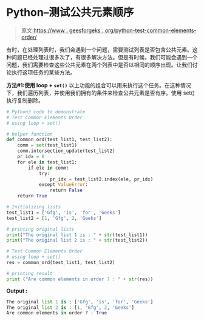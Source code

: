 # Python–测试公共元素顺序

> 原文:[https://www . geesforgeks . org/python-test-common-elements-order/](https://www.geeksforgeeks.org/python-test-common-elements-order/)

有时，在处理列表时，我们会遇到一个问题，需要测试列表是否包含公共元素。这种问题已经处理过很多次了，有很多解决方法。但是有时候，我们可能会遇到一个问题，我们需要检查这些公共元素在两个列表中是否以相同的顺序出现。让我们讨论执行这项任务的某些方法。

**方法#1:使用 loop + `set()`**
以上功能的组合可以用来执行这个任务。在这种情况下，我们遍历列表，并使用我们拥有的条件来检查公共元素是否有序。使用 set()执行复制删除。

```py
# Python3 code to demonstrate 
# Test Common Elements Order
# using loop + set()

# helper function
def common_ord(test_list1, test_list2):
    comm = set(test_list1)
    comm.intersection_update(test_list2)
    pr_idx = 0
    for ele in test_list1:
        if ele in comm:
            try:
                pr_idx = test_list2.index(ele, pr_idx)
            except ValueError:
                return False
    return True

# Initializing lists
test_list1 = ['Gfg', 'is', 'for', 'Geeks']
test_list2 = [1, 'Gfg', 2, 'Geeks']

# printing original lists
print("The original list 1 is : " + str(test_list1))
print("The original list 2 is : " + str(test_list2))

# Test Common Elements Order
# using loop + set()
res = common_ord(test_list1, test_list2)

# printing result 
print ("Are common elements in order ? : " + str(res))
```

**Output :**

```py
The original list 1 is : ['Gfg', 'is', 'for', 'Geeks']
The original list 2 is : [1, 'Gfg', 2, 'Geeks']
Are common elements in order ? : True

```